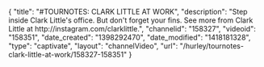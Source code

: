 {
    "title": "#TOURNOTES: CLARK LITTLE AT WORK",
    "description": "Step inside Clark Little's office. But don't forget your fins. See more from Clark Little at http:\/\/instagram.com\/clarklittle.",
    "channelid": "158327",
    "videoid": "158351",
    "date_created": "1398292470",
    "date_modified": "1418181328",
    "type": "captivate",
    "layout": "channelVideo",
    "url": "\/hurley\/tournotes-clark-little-at-work\/158327-158351"
}
